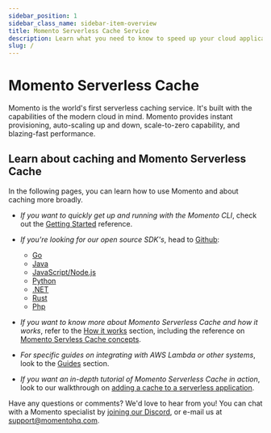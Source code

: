 ```yaml
---
sidebar_position: 1
sidebar_class_name: sidebar-item-overview
title: Momento Serverless Cache Service
description: Learn what you need to know to speed up your cloud application with the world's first serverless cache.
slug: /
---
```

<head>
  <meta name="google-site-verification" content="jXAJxglm5PRXRtL0R8kfGf80Xs1WM3IVAwAUPJC23lI" />
</head>

# Momento Serverless Cache
Momento is the world's first serverless caching service. It's built with the capabilities of the modern cloud in mind. Momento provides instant provisioning, auto-scaling up and down, scale-to-zero capability, and blazing-fast performance.

## Learn about caching and Momento Serverless Cache
In the following pages, you can learn how to use Momento and about caching more broadly.

- _If you want to quickly get up and running with the Momento CLI_, check out the [Getting Started](./getting-started) reference.

- _If you're looking for our open source SDK's_, head to [Github](https://github.com/momentohq):
  - [Go](https://github.com/momentohq/client-sdk-go)
  - [Java](https://github.com/momentohq/client-sdk-java)
  - [JavaScript/Node.js](https://github.com/momentohq/client-sdk-javascript)
  - [Python](https://github.com/momentohq/client-sdk-python)
  - [.NET](https://github.com/momentohq/client-sdk-dotnet)
  - [Rust](https://github.com/momentohq/client-sdk-rust)
  - [Php](https://github.com/momentohq/client-sdk-php)

- _If you want to know more about Momento Serverless Cache and how it works_, refer to the [How it works](./how-it-works) section, including the reference on [Momento Servless Cache concepts](./how-it-works/momento-concepts).

- _For specific guides on integrating with AWS Lambda or other systems_, look to the [Guides](./guides) section.

- _If you want an in-depth tutorial of Momento Serverless Cache in action_, look to our walkthrough on [adding a cache to a serverless application](./serverless-cache-walkthrough).

Have any questions or comments? We'd love to hear from you! You can chat with a Momento specialist by
[joining our Discord](https://discord.com/invite/3HkAKjUZGq), or e-mail us at [support@momentohq.com](mailto:support@momentohq.com).
